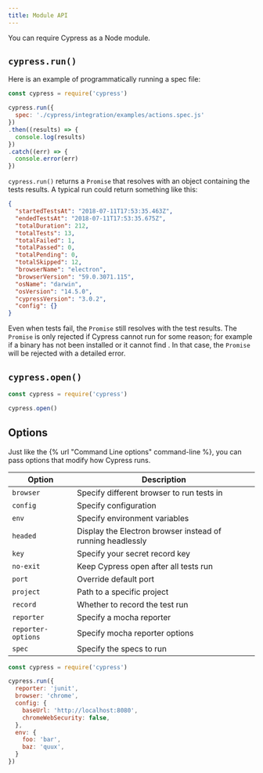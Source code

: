```yaml
---
title: Module API
---
```


You can require Cypress as a Node module.

## `cypress.run()`

Here is an example of programmatically running a spec file:

```js
const cypress = require('cypress')

cypress.run({
  spec: './cypress/integration/examples/actions.spec.js'
})
.then((results) => {
  console.log(results)
})
.catch((err) => {
  console.error(err)
})
```

`cypress.run()` returns a `Promise` that resolves with an object containing the tests results. A typical run could return something like this:

```json
{
  "startedTestsAt": "2018-07-11T17:53:35.463Z",
  "endedTestsAt": "2018-07-11T17:53:35.675Z",
  "totalDuration": 212,
  "totalTests": 13,
  "totalFailed": 1,
  "totalPassed": 0,
  "totalPending": 0,
  "totalSkipped": 12,
  "browserName": "electron",
  "browserVersion": "59.0.3071.115",
  "osName": "darwin",
  "osVersion": "14.5.0",
  "cypressVersion": "3.0.2",
  "config": {}
}
```

Even when tests fail, the `Promise` still resolves with the test results. The `Promise` is only rejected if Cypress cannot run for some reason; for example if a binary has not been installed or it cannot find . In that case, the `Promise` will be rejected with a detailed error.

## `cypress.open()`

```javascript
const cypress = require('cypress')

cypress.open()
```

## Options

Just like the {% url "Command Line options" command-line %}, you can pass options that modify how Cypress runs.

Option | Description
------ |  ---------
`browser`  | Specify different browser to run tests in
`config`  | Specify configuration
`env`  | Specify environment variables
`headed`  | Display the Electron browser instead of running headlessly
`key`  | Specify your secret record key
`no-exit` | Keep Cypress open after all tests run
`port`  | Override default port
`project` | Path to a specific project
`record`  | Whether to record the test run
`reporter`  | Specify a mocha reporter
`reporter-options`  | Specify mocha reporter options
`spec`  | Specify the specs to run

```javascript
const cypress = require('cypress')

cypress.run({
  reporter: 'junit',
  browser: 'chrome',
  config: {
    baseUrl: 'http://localhost:8080',
    chromeWebSecurity: false,
  },
  env: {
    foo: 'bar',
    baz: 'quux',
  }
})
```